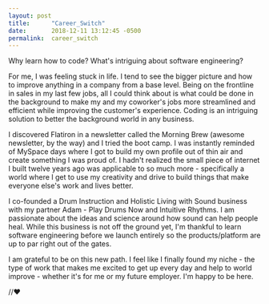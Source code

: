 ```yaml
---
layout: post
title:      "Career_Switch"
date:       2018-12-11 13:12:45 -0500
permalink:  career_switch
---
```



Why learn how to code? What's intriguing about software engineering?

For me, I was feeling stuck in life. I tend to see the bigger picture and how to improve anything in a company from a base level. Being on the frontline in sales in my last few jobs, all I could think about is what could be done in the background to make my and my coworker's jobs more streamlined and efficient while improving the customer's experience. Coding is an intriguing solution to better the background world in any business. 
 
I discovered Flatiron in a newsletter called the Morning Brew (awesome newsletter, by the way) and I tried the boot camp. I was instantly reminded of MySpace days where I got to build my own profile out of thin air and create something I was proud of. I hadn't realized the small piece of internet I built twelve years ago was applicable to so much more - specifically a world where I get to use my creativity and drive to build things that make everyone else's work and lives better. 

I co-founded a Drum Instruction and Holistic Living with Sound business with my partner Adam - Play Drums Now and Intuitive Rhythms. I am passionate about the ideas and science around how sound can help people heal. While this business is not off the ground yet, I'm thankful to learn software engineering before we launch entirely so the products/platform are up to par right out of the gates.

I am grateful to be on this new path. I feel like I finally found my niche - the type of work that makes me excited to get up every day and help to world improve - whether it's for me or my future employer. I'm happy to be here.  

//❤️





